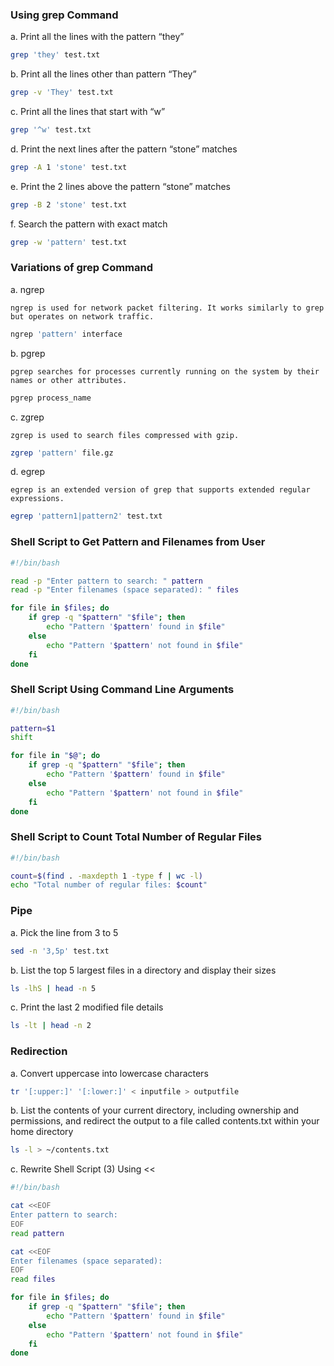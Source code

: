 ### Using grep Command

a. Print all the lines with the pattern “they”

```bash
grep 'they' test.txt
```

b. Print all the lines other than pattern “They”

```bash
grep -v 'They' test.txt
```

c. Print all the lines that start with “w”

```bash
grep '^w' test.txt
```

d. Print the next lines after the pattern “stone” matches

```bash
grep -A 1 'stone' test.txt
```

e. Print the 2 lines above the pattern “stone” matches

```bash
grep -B 2 'stone' test.txt
```

f. Search the pattern with exact match

```bash
grep -w 'pattern' test.txt
```

### Variations of grep Command

a. ngrep

    ngrep is used for network packet filtering. It works similarly to grep but operates on network traffic.

```bash
ngrep 'pattern' interface
```

b. pgrep

    pgrep searches for processes currently running on the system by their names or other attributes.

```bash
pgrep process_name
```

c. zgrep

    zgrep is used to search files compressed with gzip.

```bash
zgrep 'pattern' file.gz
```

d. egrep

    egrep is an extended version of grep that supports extended regular expressions.

```bash
egrep 'pattern1|pattern2' test.txt
```


### Shell Script to Get Pattern and Filenames from User

```bash
#!/bin/bash

read -p "Enter pattern to search: " pattern
read -p "Enter filenames (space separated): " files

for file in $files; do
    if grep -q "$pattern" "$file"; then
        echo "Pattern '$pattern' found in $file"
    else
        echo "Pattern '$pattern' not found in $file"
    fi
done
```

### Shell Script Using Command Line Arguments

```bash
#!/bin/bash

pattern=$1
shift

for file in "$@"; do
    if grep -q "$pattern" "$file"; then
        echo "Pattern '$pattern' found in $file"
    else
        echo "Pattern '$pattern' not found in $file"
    fi
done
```

### Shell Script to Count Total Number of Regular Files

```bash
#!/bin/bash

count=$(find . -maxdepth 1 -type f | wc -l)
echo "Total number of regular files: $count"
```

### Pipe

a. Pick the line from 3 to 5

```bash
sed -n '3,5p' test.txt
```

b. List the top 5 largest files in a directory and display their sizes

```bash
ls -lhS | head -n 5
```

c. Print the last 2 modified file details

```bash
ls -lt | head -n 2
```

### Redirection

a. Convert uppercase into lowercase characters

```bash
tr '[:upper:]' '[:lower:]' < inputfile > outputfile
```

b. List the contents of your current directory, including ownership and permissions, and redirect the output to a file called contents.txt within your home directory

```bash
ls -l > ~/contents.txt
```
c. Rewrite Shell Script (3) Using <<

```bash
#!/bin/bash

cat <<EOF
Enter pattern to search: 
EOF
read pattern

cat <<EOF
Enter filenames (space separated): 
EOF
read files

for file in $files; do
    if grep -q "$pattern" "$file"; then
        echo "Pattern '$pattern' found in $file"
    else
        echo "Pattern '$pattern' not found in $file"
    fi
done
```